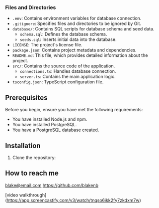### Files and Directories

- `.env`: Contains environment variables for database connection.
- `.gitignore`: Specifies files and directories to be ignored by Git.
- `database/`: Contains SQL scripts for database schema and seed data.
  - `schema.sql`: Defines the database schema.
  - `seeds.sql`: Inserts initial data into the database.
- `LICENSE`: The project's license file.
- `package.json`: Contains project metadata and dependencies.
- `README.md`: This file, which provides detailed information about the project.
- `src/`: Contains the source code of the application.
  - `connections.ts`: Handles database connection.
  - `server.ts`: Contains the main application logic.
- `tsconfig.json`: TypeScript configuration file.

## Prerequisites

Before you begin, ensure you have met the following requirements:
- You have installed Node.js and npm.
- You have installed PostgreSQL.
- You have a PostgreSQL database created.

## Installation

1. Clone the repository:

## How to reach me

blake@email.com
https://github.com/blakenb

[video walkthrough] (https://app.screencastify.com/v3/watch/tnqso6ikk2fy7zkdxm7w)